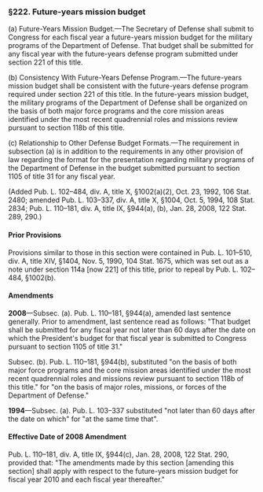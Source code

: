 ### §222. Future-years mission budget ###

(a) Future-Years Mission Budget.—The Secretary of Defense shall submit to Congress for each fiscal year a future-years mission budget for the military programs of the Department of Defense. That budget shall be submitted for any fiscal year with the future-years defense program submitted under section 221 of this title.

(b) Consistency With Future-Years Defense Program.—The future-years mission budget shall be consistent with the future-years defense program required under section 221 of this title. In the future-years mission budget, the military programs of the Department of Defense shall be organized on the basis of both major force programs and the core mission areas identified under the most recent quadrennial roles and missions review pursuant to section 118b of this title.

(c) Relationship to Other Defense Budget Formats.—The requirement in subsection (a) is in addition to the requirements in any other provision of law regarding the format for the presentation regarding military programs of the Department of Defense in the budget submitted pursuant to section 1105 of title 31 for any fiscal year.

(Added Pub. L. 102–484, div. A, title X, §1002(a)(2), Oct. 23, 1992, 106 Stat. 2480; amended Pub. L. 103–337, div. A, title X, §1004, Oct. 5, 1994, 108 Stat. 2834; Pub. L. 110–181, div. A, title IX, §944(a), (b), Jan. 28, 2008, 122 Stat. 289, 290.)

#### Prior Provisions ####

Provisions similar to those in this section were contained in Pub. L. 101–510, div. A, title XIV, §1404, Nov. 5, 1990, 104 Stat. 1675, which was set out as a note under section 114a [now 221] of this title, prior to repeal by Pub. L. 102–484, §1002(b).

#### Amendments ####

**2008**—Subsec. (a). Pub. L. 110–181, §944(a), amended last sentence generally. Prior to amendment, last sentence read as follows: "That budget shall be submitted for any fiscal year not later than 60 days after the date on which the President's budget for that fiscal year is submitted to Congress pursuant to section 1105 of title 31."

Subsec. (b). Pub. L. 110–181, §944(b), substituted "on the basis of both major force programs and the core mission areas identified under the most recent quadrennial roles and missions review pursuant to section 118b of this title." for "on the basis of major roles, missions, or forces of the Department of Defense."

**1994**—Subsec. (a). Pub. L. 103–337 substituted "not later than 60 days after the date on which" for "at the same time that".

#### Effective Date of 2008 Amendment ####

Pub. L. 110–181, div. A, title IX, §944(c), Jan. 28, 2008, 122 Stat. 290, provided that: "The amendments made by this section [amending this section] shall apply with respect to the future-years mission budget for fiscal year 2010 and each fiscal year thereafter."